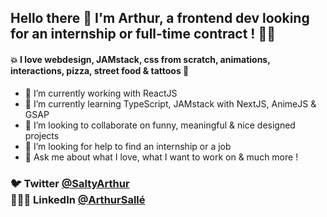  

## Hello there 👋 I'm Arthur, a frontend dev looking for an internship or full-time contract ! 🤘🏼


#### 💥 I love webdesign, JAMstack, css from scratch, animations, interactions, pizza, street food & tattoos 🍕   

- 🔭 I’m currently working with ReactJS
- 🌱 I’m currently learning TypeScript, JAMstack with NextJS, AnimeJS & GSAP
- 👯 I’m looking to collaborate on funny, meaningful & nice designed projects
- 🤔 I’m looking for help to find an internship or a job
- 💬 Ask me about what I love, what I want to work on & much more !

### 🐦 Twitter [@SaltyArthur](https://twitter.com/SaltyArthur) <br/> 👨🏻‍💻 LinkedIn [@ArthurSallé](https://www.linkedin.com/in/arthur-sall%C3%A9/)
